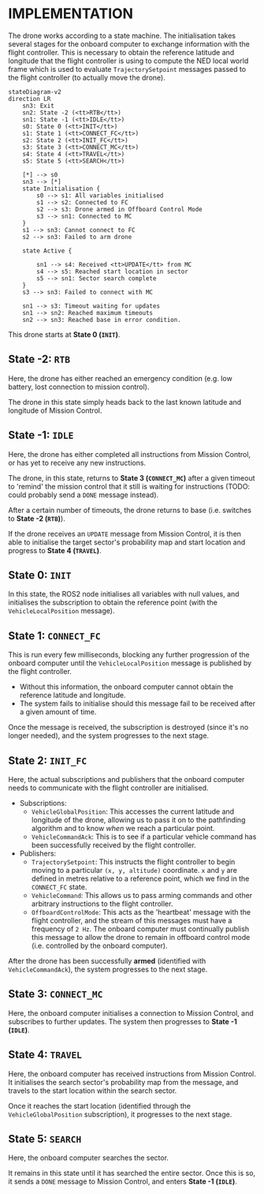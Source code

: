 # IMPLEMENTATION

The drone works according to a state machine. The initialisation takes several stages for the onboard computer to exchange information with the flight controller. This is necessary to obtain the reference latitude and longitude that the flight controller is using to compute the NED local world frame which is used to evaluate `TrajectorySetpoint` messages passed to the flight controller (to actually move the drone).

```mermaid
stateDiagram-v2
direction LR
    sn3: Exit
    sn2: State -2 (<tt>RTB</tt>)
    sn1: State -1 (<tt>IDLE</tt>)
    s0: State 0 (<tt>INIT</tt>)
    s1: State 1 (<tt>CONNECT_FC</tt>)
    s2: State 2 (<tt>INIT_FC</tt>)
    s3: State 3 (<tt>CONNECT_MC</tt>)
    s4: State 4 (<tt>TRAVEL</tt>)
    s5: State 5 (<tt>SEARCH</tt>)

    [*] --> s0
    sn3 --> [*]
    state Initialisation {
        s0 --> s1: All variables initialised
        s1 --> s2: Connected to FC
        s2 --> s3: Drone armed in Offboard Control Mode
        s3 --> sn1: Connected to MC
    }
    s1 --> sn3: Cannot connect to FC
    s2 --> sn3: Failed to arm drone

    state Active {

        sn1 --> s4: Received <tt>UPDATE</tt> from MC
        s4 --> s5: Reached start location in sector
        s5 --> sn1: Sector search complete
    }
    s3 --> sn3: Failed to connect with MC

    sn1 --> s3: Timeout waiting for updates
    sn1 --> sn2: Reached maximum timeouts
    sn2 --> sn3: Reached base in error condition.
```


This drone starts at **State 0 (`INIT`)**.

## State -2: `RTB`
Here, the drone has either reached an emergency condition (e.g. low battery, lost connection to mission control).

The drone in this state simply heads back to the last known latitude and longitude of Mission Control.

## State -1: `IDLE`
Here, the drone has either completed all instructions from Mission Control, or has yet to receive any new instructions.

The drone, in this state, returns to **State 3 (`CONNECT_MC`)** after a given timeout to 'remind' the mission control that it still is waiting for instructions (TODO: could probably send a `DONE` message instead).

After a certain number of timeouts, the drone returns to base (i.e. switches to **State -2 (`RTB`)**).

If the drone receives an `UPDATE` message from Mission Control, it is then able to initialise the target sector's probability map and start location and progress to **State 4 (`TRAVEL`)**.

## State 0: `INIT`
In this state, the ROS2 node initialises all variables with null values, and initialises the subscription to obtain the reference point (with the `VehicleLocalPosition` message).

## State 1: `CONNECT_FC`
This is run every few milliseconds, blocking any further progression of the onboard computer until the `VehicleLocalPosition` message is published by the flight controller.
- Without this information, the onboard computer cannot obtain the reference latitude and longitude.
- The system fails to initialise should this message fail to be received after a given amount of time.

Once the message is received, the subscription is destroyed (since it's no longer needed), and the system progresses to the next stage.

## State 2: `INIT_FC`
Here, the actual subscriptions and publishers that the onboard computer needs to communicate with the flight controller are initialised.
- Subscriptions:
    - `VehicleGlobalPosition`: This accesses the current latitude and longitude of the drone, allowing us to pass it on to the pathfinding algorithm and to know *when* we reach a particular point.
    - `VehicleCommandAck`: This is to see if a particular vehicle command has been successfully received by the flight controller.
- Publishers:
    - `TrajectorySetpoint`: This instructs the flight controller to begin moving to a particular `(x, y, altitude)` coordinate. `x` and `y` are defined in metres relative to a reference point, which we find in the `CONNECT_FC` state.
    - `VehicleCommand`: This allows us to pass arming commands and other arbitrary instructions to the flight controller.
    - `OffboardControlMode`: This acts as the 'heartbeat' message with the flight controller, and the stream of this messages must have a frequency of `2 Hz`. The onboard computer must continually publish this message to allow the drone to remain in offboard control mode (i.e. controlled by the onboard computer).

After the drone has been successfully **armed** (identified with `VehicleCommandAck`), the system progresses to the next stage.

## State 3: `CONNECT_MC`
Here, the onboard computer initialises a connection to Mission Control, and subscribes to further updates. The system then progresses to **State -1 (`IDLE`)**.

## State 4: `TRAVEL`
Here, the onboard computer has received instructions from Mission Control. It initialises the search sector's probability map from the message, and travels to the start location within the search sector.

Once it reaches the start location (identified through the `VehicleGlobalPosition` subscription), it progresses to the next stage.

## State 5: `SEARCH`
Here, the onboard computer searches the sector.

It remains in this state until it has searched the entire sector. Once this is so, it sends a `DONE` message to Mission Control, and enters **State -1 (`IDLE`)**.

